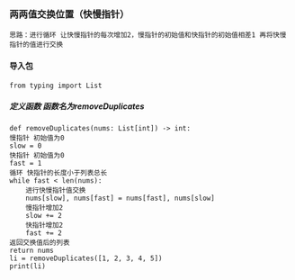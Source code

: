 ### 两两值交换位置（快慢指针）
    思路：进行循环 让快慢指针的每次增加2，慢指针的初始值和快指针的初始值相差1 再将快慢指针的值进行交换

#### 导入包
    from typing import List
##### 定义函数 函数名为removeDuplicates
    def removeDuplicates(nums: List[int]) -> int:
    慢指针 初始值为0
    slow = 0
    快指针 初始值为0
    fast = 1
    循环 快指针的长度小于列表总长
    while fast < len(nums):
        进行快慢指针值交换
        nums[slow], nums[fast] = nums[fast], nums[slow]
        慢指针增加2
        slow += 2
        快指针增加2
        fast += 2
    返回交换值后的列表
    return nums
    li = removeDuplicates([1, 2, 3, 4, 5])
    print(li)
